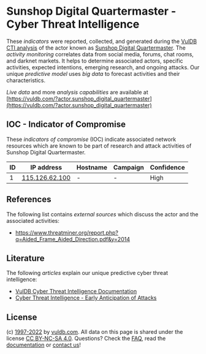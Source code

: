 # Sunshop Digital Quartermaster - Cyber Threat Intelligence

These _indicators_ were reported, collected, and generated during the [VulDB CTI analysis](https://vuldb.com/?kb.cti) of the actor known as [Sunshop Digital Quartermaster](https://vuldb.com/?actor.sunshop_digital_quartermaster). The _activity monitoring_ correlates data from social media, forums, chat rooms, and darknet markets. It helps to determine associated actors, specific activities, expected intentions, emerging research, and ongoing attacks. Our unique _predictive model_ uses _big data_ to forecast activities and their characteristics.

_Live data_ and more _analysis capabilities_ are available at [https://vuldb.com/?actor.sunshop_digital_quartermaster](https://vuldb.com/?actor.sunshop_digital_quartermaster)

## IOC - Indicator of Compromise

These _indicators of compromise_ (IOC) indicate associated network resources which are known to be part of research and attack activities of Sunshop Digital Quartermaster.

ID | IP address | Hostname | Campaign | Confidence
-- | ---------- | -------- | -------- | ----------
1 | [115.126.62.100](https://vuldb.com/?ip.115.126.62.100) | - | - | High

## References

The following list contains _external sources_ which discuss the actor and the associated activities:

* https://www.threatminer.org/report.php?q=Aided_Frame_Aided_Direction.pdf&y=2014

## Literature

The following _articles_ explain our unique predictive cyber threat intelligence:

* [VulDB Cyber Threat Intelligence Documentation](https://vuldb.com/?kb.cti)
* [Cyber Threat Intelligence - Early Anticipation of Attacks](https://www.scip.ch/en/?labs.20201022)

## License

(c) [1997-2022](https://vuldb.com/?kb.changelog) by [vuldb.com](https://vuldb.com/?kb.about). All data on this page is shared under the license [CC BY-NC-SA 4.0](https://creativecommons.org/licenses/by-nc-sa/4.0/). Questions? Check the [FAQ](https://vuldb.com/?kb.faq), read the [documentation](https://vuldb.com/?kb) or [contact us](https://vuldb.com/?contact)!
